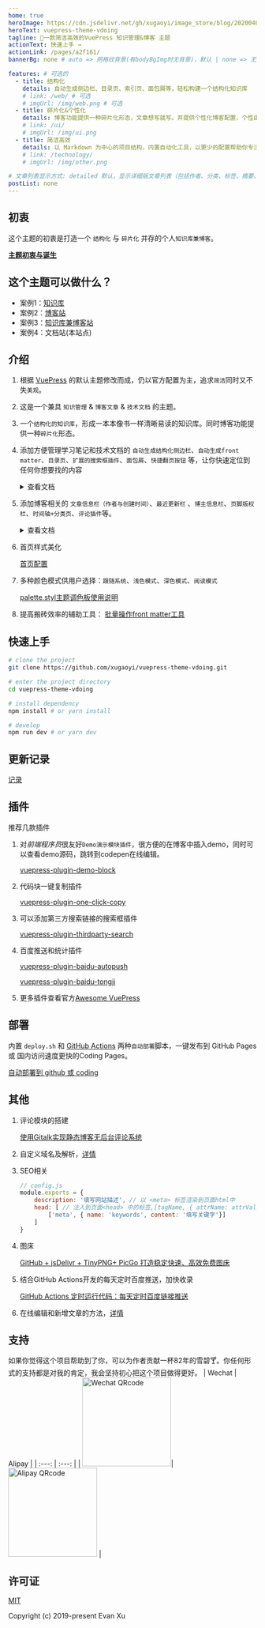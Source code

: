 ```yaml
---
home: true
heroImage: https://cdn.jsdelivr.net/gh/xugaoyi/image_store/blog/20200409124835.png
heroText: vuepress-theme-vdoing
tagline: 🚀一款简洁高效的VuePress 知识管理&博客 主题
actionText: 快速上手 →
actionLink: /pages/a2f161/
bannerBg: none # auto => 网格纹背景(有bodyBgImg时无背景)，默认 | none => 无 | '大图地址' | background: 自定义背景样式       提示：如发现文本颜色不适应你的背景时可以到palette.styl修改$bannerTextColor变量

features: # 可选的
  - title: 结构化
    details: 自动生成侧边栏、目录页、索引页、面包屑等，轻松构建一个结构化知识库
    # link: /web/ # 可选
    # imgUrl: /img/web.png # 可选
  - title: 碎片化&个性化
    details: 博客功能提供一种碎片化形态，文章想写就写。并提供个性化博客配置，个性由你定义
    # link: /ui/
    # imgUrl: /img/ui.png
  - title: 简洁高效
    details: 以 Markdown 为中心的项目结构，内置自动化工具，以更少的配置帮助你专注于写作。配合多维索引快速定位每个知识点
    # link: /technology/
    # imgUrl: /img/other.png

# 文章列表显示方式: detailed 默认，显示详细版文章列表（包括作者、分类、标签、摘要、分页等）| simple => 显示简约版文章列表（仅标题和日期）| none 不显示文章列表
postList: none
---
```



<!-- [Evan's blog](https://xugaoyi.com/) | [效果图](https://xugaoyi.com/pages/d557b9a89a215d2e) | [指南 (必读)](https://github.com/xugaoyi/vuepress-theme-vdoing/issues/350)

温馨提示：目前并非稳定版，因此功能和文档可能会有调整。欢迎star持续关注，一定会有惊喜哟🎉

> <https://b.xugaoyi.com/> ←此版本正在开发和测试中，源码未发布，敬请期待！ -->

## 初衷

这个主题的初衷是打造一个 `结构化` 与 `碎片化` 并存的个人`知识库兼博客`。

[**主题初衷与诞生**](/pages/52d5c3)



## 这个主题可以做什么？
* 案例1：[知识库]()
* 案例2：[博客站]()
* 案例3：[知识库兼博客站](https://xugaoyi.com/)
* 案例4：文档站(本站点)

## 介绍

1. 根据 [VuePress](https://vuepress.vuejs.org/zh/) 的默认主题修改而成，仍以官方配置为主，追求`简洁`同时又不失`美观`。

2. 这是一个兼具 `知识管理` & `博客文章` & `技术文档` 的主题。

3. 一个`结构化的知识库`，形成一本本像书一样清晰易读的知识库。同时博客功能提供一种`碎片化`形态。

4. 添加方便管理学习笔记和技术文档的 `自动生成结构化侧边栏`、`自动生成front matter`、`目录页`、`扩展的搜索框插件`、`面包屑`、`快捷翻页按钮` 等，让你快速定位到任何你想要找的内容

   <details>
    <summary>查看文档</summary>
    <ul>
        <li><b>自动生成结构化侧边栏</b> 让你拥有一个结构清晰的侧边栏，无需手动配置。<br/>
        <a href="https://github.com/xugaoyi/vuepress-theme-vdoing/issues/113">构建结构化站点的核心配置和约定</a>
        </li>
        <li><b>自动生成front matter</b> 助你专注于写作，你无需给每个.md文件都手写front matter。<br/>
        <a href="https://github.com/xugaoyi/vuepress-theme-vdoing/issues/324">自动生成front matter</a>
        </li>
        <li>简单的<b>目录页</b>配置，查看 <a href="https://github.com/xugaoyi/vuepress-theme-vdoing/issues/330">目录页配置</a>
        </li>
        <li>
        可以添加第三方搜索链接的<a href="https://github.com/xugaoyi/vuepress-plugin-thirdparty-search">扩展的搜索框插件</a>，提高搬砖效率。
        </li>
       <li>
        	<b>面包屑</b>和<b>快捷翻页按钮</b>内置于主题，无需配置。（面包屑数据依赖于自动生成的结构化侧边栏）
        </li>
    </ul>
   </details>


5. 添加博客相关的 `文章信息栏（作者与创建时间）`、`最近更新栏` 、`博主信息栏`、`页脚版权栏`、`时间轴+分类页`、`评论插件`等。
   <details>
    <summary>查看文档</summary>
    <ul>
        <li>
          文章信息栏（作者与创建时间）、最近更新栏、博主信息栏和页脚版权栏等在
          <a href="https://github.com/xugaoyi/vuepress-theme-vdoing/issues/343">config.js配置</a>
        </li>
        <li>
          <a href="https://github.com/xugaoyi/vuepress-theme-vdoing/issues/331">时间轴+分类 页面配置</a> 
        </li>
        <li>
          <a href="https://github.com/dongyuanxin/vuepress-plugin-comment">评论栏插件</a>
        </li>
    </ul>
   </details>
   
6. 首页样式美化

   [首页配置](https://github.com/xugaoyi/vuepress-theme-vdoing/issues/338)

7. 多种颜色模式供用户选择：`跟随系统`、`浅色模式`、`深色模式`、`阅读模式`

   [palette.styl主题调色板使用说明](https://github.com/xugaoyi/vuepress-theme-vdoing/issues/345)

8. 提高搬砖效率的辅助工具： [批量操作front matter工具](https://github.com/xugaoyi/vuepress-theme-vdoing/issues/351)

## 快速上手

```bash
# clone the project
git clone https://github.com/xugaoyi/vuepress-theme-vdoing.git

# enter the project directory
cd vuepress-theme-vdoing

# install dependency
npm install # or yarn install

# develop
npm run dev # or yarn dev
```
## 更新记录
[记录](https://github.com/xugaoyi/vuepress-theme-vdoing/commits/master)

## 插件

推荐几款插件


1. 对*前端程序员*很友好`Demo演示模块插件`，很方便的在博客中插入demo，同时可以查看demo源码，跳转到codepen在线编辑。

   [vuepress-plugin-demo-block](https://www.npmjs.com/package/vuepress-plugin-demo-block)

2. 代码块一键复制插件

   [vuepress-plugin-one-click-copy](https://www.npmjs.com/package/vuepress-plugin-one-click-copy)


3. 可以添加第三方搜索链接的搜索框插件

   [vuepress-plugin-thirdparty-search](https://github.com/xugaoyi/vuepress-plugin-thirdparty-search)


4. 百度推送和统计插件

   [vuepress-plugin-baidu-autopush](https://www.npmjs.com/package/vuepress-plugin-baidu-autopush)

   [vuepress-plugin-baidu-tongji](https://www.npmjs.com/package/vuepress-plugin-baidu-tongji)

5. 更多插件查看官方[Awesome VuePress](https://github.com/vuepressjs/awesome-vuepress)

## 部署

内置 `deploy.sh` 和 [GitHub Actions](https://github.com/features/actions) 两种`自动部署`脚本，一键发布到 GitHub Pages 或 国内访问速度更快的Coding Pages。

[自动部署到 github 或 coding](https://github.com/xugaoyi/vuepress-theme-vdoing/issues/325)



## 其他

1. 评论模块的搭建

   [使用Gitalk实现静态博客无后台评论系统](https://xugaoyi.com/pages/1da0bf9a988eafe5/)

2. 自定义域名及解析，[详情](https://github.com/xugaoyi/vuepress-theme-vdoing/issues/326)

3. SEO相关

   ```js
   // config.js
   module.exports = {
       description: '填写网站描述', // 以 <meta> 标签渲染到页面html中
       head: [ // 注入到页面<head> 中的标签,[tagName, { attrName: attrValue }]
           ['meta', { name: 'keywords', content: '填写关键字'}]
       ]
   }
   ```

4. 图床

   [GitHub + jsDelivr + TinyPNG+ PicGo 打造稳定快速、高效免费图床](https://xugaoyi.com/pages/a5f73af5185fdf0a/)

5. 结合GitHub Actions开发的每天定时百度推送，加快收录

   [GitHub Actions 定时运行代码：每天定时百度链接推送](https://xugaoyi.com/pages/f44d2f9ad04ab8d3/)

6. 在线编辑和新增文章的方法，[详情](https://github.com/xugaoyi/vuepress-theme-vdoing/issues/327)

## 支持
如果你觉得这个项目帮助到了你，可以为作者贡献一杯82年的雪碧🍸。你任何形式的支持都是对我的肯定，我会坚持初心把这个项目做得更好。
| Wechat | Alipay |
| :---: | :---: |
| <img src="https://cdn.jsdelivr.net/gh/xugaoyi/image_store/blog/20200410113708.jpg" alt="Wechat QRcode" width=180>| <img src="https://cdn.jsdelivr.net/gh/xugaoyi/image_store/blog/20200410113707.jpg" alt="Alipay QRcode" width=180> |

## 许可证
[MIT](https://github.com/xugaoyi/vuepress-theme-vdoing/blob/master/LICENSE)

Copyright (c) 2019-present Evan Xu
